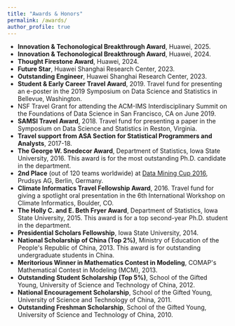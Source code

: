 ```yaml
---
title: "Awards & Honors"
permalink: /awards/
author_profile: true
---
```

* **Innovation & Techonological Breakthrough Award**, Huawei, 2025.
* **Innovation & Techonological Breakthrough Award**, Huawei, 2024.
* **Thought Firestone Award**, Huawei, 2024.
* **Future Star**, Huawei Shanghai Research Center, 2023.
* **Outstanding Engineer**, Huawei Shanghai Research Center, 2023.
* **Student & Early Career Travel Award**, 2019. Travel fund for presenting an e-poster in the 2019 Symposium on Data Science and Statistics in Bellevue, Washington.
* NSF Travel Grant for attending the ACM-IMS Interdisciplinary Summit on the Foundations of Data Science in San Francisco, CA on June 2019.
* **SAMSI Travel Award**, 2018. Travel fund for presenting a paper in the Symposium on Data Science and Statistics in Reston, Virginia.
* **Travel support from ASA Section for Statistical Programmers and Analysts**, 2017-18. 
* **The George W. Snedecor Award**, Department of Statistics, Iowa State University, 2016. This award is for the most outstanding Ph.D. candidate in the department.
* **2nd Place** (out of 120 teams worldwide) at [Data Mining Cup 2016](https://www.data-mining-cup.com/reviews/dmc-2016), Prudsys AG, Berlin, Germany. 
* **Climate Informatics Travel Fellowship Award**, 2016. Travel fund for giving a spotlight oral presentation in the 6th International Workshop on Climate Informatics, Boulder, CO.
* **The Holly C. and E. Beth Fryer Award**, Department of Statistics, Iowa State University, 2015. This award is for a top second-year Ph.D. student in the department.
* **Presidential Scholars Fellowship**, Iowa State University, 2014.
* **National Scholarship of China (Top 2%)**, Ministry of Education of the People's Republic of China, 2013. This award is for outstanding undergraduate students in China.
* **Meritorious Winner in Mathematics Contest in Modeling**, COMAP's Mathematical Contest in Modeling (MCM), 2013.
* **Outstanding Student Scholarship (Top 5%)**, School of the Gifted Young, University of Science and Technology of China, 2012.
* **National Encouragement Scholarship**, School of the Gifted Young, University of Science and Technology of China, 2011.
* **Outstanding Freshman Scholarship**, School of the Gifted Young, University of Science and Technology of China, 2010.

